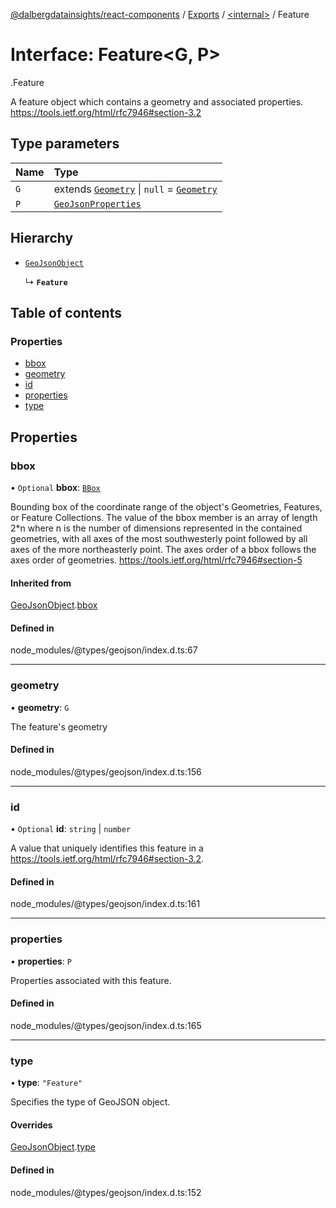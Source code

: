 [@dalbergdatainsights/react-components](../README.md) / [Exports](../modules.md) / [<internal\>](../modules/internal_.md) / Feature

# Interface: Feature<G, P\>

[<internal>](../modules/internal_.md).Feature

A feature object which contains a geometry and associated properties.
https://tools.ietf.org/html/rfc7946#section-3.2

## Type parameters

| Name | Type |
| :------ | :------ |
| `G` | extends [`Geometry`](../modules/internal_.md#geometry) \| ``null`` = [`Geometry`](../modules/internal_.md#geometry) |
| `P` | [`GeoJsonProperties`](../modules/internal_.md#geojsonproperties) |

## Hierarchy

- [`GeoJsonObject`](internal_.GeoJsonObject.md)

  ↳ **`Feature`**

## Table of contents

### Properties

- [bbox](internal_.Feature.md#bbox)
- [geometry](internal_.Feature.md#geometry)
- [id](internal_.Feature.md#id)
- [properties](internal_.Feature.md#properties)
- [type](internal_.Feature.md#type)

## Properties

### bbox

• `Optional` **bbox**: [`BBox`](../modules/internal_.md#bbox)

Bounding box of the coordinate range of the object's Geometries, Features, or Feature Collections.
The value of the bbox member is an array of length 2*n where n is the number of dimensions
represented in the contained geometries, with all axes of the most southwesterly point
followed by all axes of the more northeasterly point.
The axes order of a bbox follows the axes order of geometries.
https://tools.ietf.org/html/rfc7946#section-5

#### Inherited from

[GeoJsonObject](internal_.GeoJsonObject.md).[bbox](internal_.GeoJsonObject.md#bbox)

#### Defined in

node_modules/@types/geojson/index.d.ts:67

___

### geometry

• **geometry**: `G`

The feature's geometry

#### Defined in

node_modules/@types/geojson/index.d.ts:156

___

### id

• `Optional` **id**: `string` \| `number`

A value that uniquely identifies this feature in a
https://tools.ietf.org/html/rfc7946#section-3.2.

#### Defined in

node_modules/@types/geojson/index.d.ts:161

___

### properties

• **properties**: `P`

Properties associated with this feature.

#### Defined in

node_modules/@types/geojson/index.d.ts:165

___

### type

• **type**: ``"Feature"``

Specifies the type of GeoJSON object.

#### Overrides

[GeoJsonObject](internal_.GeoJsonObject.md).[type](internal_.GeoJsonObject.md#type)

#### Defined in

node_modules/@types/geojson/index.d.ts:152
